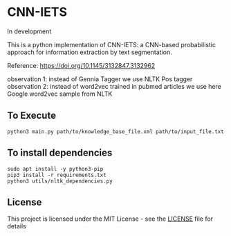 # CNN-IETS

In development

This is a python implementation of CNN-IETS: a CNN-based probabilistic approach for information extraction by text segmentation.

Reference: https://doi.org/10.1145/3132847.3132962

observation 1: instead of Gennia Tagger we use NLTK Pos tagger
observation 2: instead of word2vec trained in pubmed articles we use here Google word2vec sample from NLTK

## To Execute

```
python3 main.py path/to/knowledge_base_file.xml path/to/input_file.txt
```

## To install dependencies

```
sudo apt install -y python3-pip
pip3 install -r requirements.txt
python3 utils/nltk_dependencies.py
```

## License

This project is licensed under the MIT License - see the [LICENSE](LICENSE) file for details
